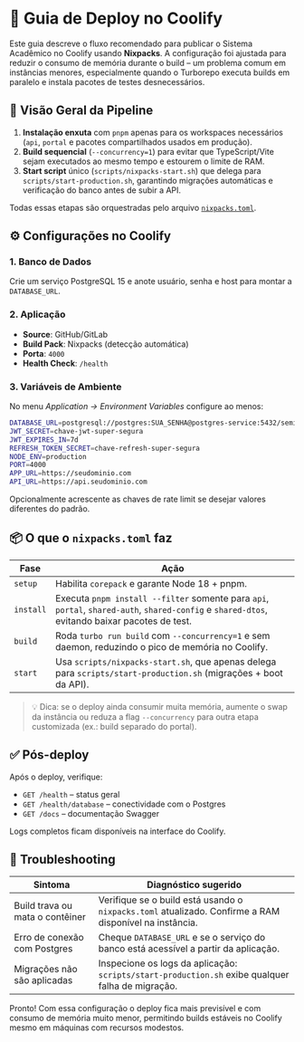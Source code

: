 # 🚀 Guia de Deploy no Coolify

Este guia descreve o fluxo recomendado para publicar o Sistema Acadêmico no Coolify usando **Nixpacks**. A configuração foi ajustada
para reduzir o consumo de memória durante o build – um problema comum em instâncias menores, especialmente quando o Turborepo
executa builds em paralelo e instala pacotes de testes desnecessários.

## 🧱 Visão Geral da Pipeline

1. **Instalação enxuta** com `pnpm` apenas para os workspaces necessários (`api`, `portal` e pacotes compartilhados usados em produção).
2. **Build sequencial** (`--concurrency=1`) para evitar que TypeScript/Vite sejam executados ao mesmo tempo e estourem o limite de RAM.
3. **Start script** único (`scripts/nixpacks-start.sh`) que delega para `scripts/start-production.sh`, garantindo migrações automáticas
   e verificação do banco antes de subir a API.

Todas essas etapas são orquestradas pelo arquivo [`nixpacks.toml`](./nixpacks.toml).

## ⚙️ Configurações no Coolify

### 1. Banco de Dados
Crie um serviço PostgreSQL 15 e anote usuário, senha e host para montar a `DATABASE_URL`.

### 2. Aplicação
- **Source**: GitHub/GitLab
- **Build Pack**: Nixpacks (detecção automática)
- **Porta**: `4000`
- **Health Check**: `/health`

### 3. Variáveis de Ambiente
No menu *Application → Environment Variables* configure ao menos:

```bash
DATABASE_URL=postgresql://postgres:SUA_SENHA@postgres-service:5432/seminario_db
JWT_SECRET=chave-jwt-super-segura
JWT_EXPIRES_IN=7d
REFRESH_TOKEN_SECRET=chave-refresh-super-segura
NODE_ENV=production
PORT=4000
APP_URL=https://seudominio.com
API_URL=https://api.seudominio.com
```

Opcionalmente acrescente as chaves de rate limit se desejar valores diferentes do padrão.

## 📦 O que o `nixpacks.toml` faz

| Fase              | Ação                                                                                                                                         |
| ----------------- | -------------------------------------------------------------------------------------------------------------------------------------------- |
| `setup`           | Habilita `corepack` e garante Node 18 + pnpm.                                                                                                 |
| `install`         | Executa `pnpm install --filter` somente para `api`, `portal`, `shared-auth`, `shared-config` e `shared-dtos`, evitando baixar pacotes de test. |
| `build`           | Roda `turbo run build` com `--concurrency=1` e sem daemon, reduzindo o pico de memória no Coolify.                                             |
| `start`           | Usa `scripts/nixpacks-start.sh`, que apenas delega para `scripts/start-production.sh` (migrações + boot da API).                               |

> 💡 Dica: se o deploy ainda consumir muita memória, aumente o swap da instância ou reduza a flag `--concurrency` para outra etapa
> customizada (ex.: build separado do portal).

## ✅ Pós-deploy

Após o deploy, verifique:
- `GET /health` – status geral
- `GET /health/database` – conectividade com o Postgres
- `GET /docs` – documentação Swagger

Logs completos ficam disponíveis na interface do Coolify.

## 🐛 Troubleshooting

| Sintoma                            | Diagnóstico sugerido                                                                                 |
| ---------------------------------- | ---------------------------------------------------------------------------------------------------- |
| Build trava ou mata o contêiner    | Verifique se o build está usando o `nixpacks.toml` atualizado. Confirme a RAM disponível na instância.|
| Erro de conexão com Postgres       | Cheque `DATABASE_URL` e se o serviço do banco está acessível a partir da aplicação.                  |
| Migrações não são aplicadas        | Inspecione os logs da aplicação: `scripts/start-production.sh` exibe qualquer falha de migração.     |

Pronto! Com essa configuração o deploy fica mais previsível e com consumo de memória muito menor, permitindo builds estáveis no
Coolify mesmo em máquinas com recursos modestos.
